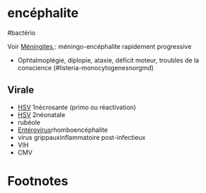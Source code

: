 # encéphalite
#bactério 


Voir [Méningites](#mc3a9ningitesnorgmd),: méningo-encéphalite rapidement progressive 
- [Listeria monocytogenes ]: rhombencéphalite
Ophtalmoplégie, diplopie, ataxie, déficit moteur, troubles de la conscience 
(#listeria-monocytogenesnorgmd)


## Virale


- [HSV](#herpc3a8s-simplex-virus-hsvnorgmd) 1nécrosante (primo ou réactivation) 
- [HSV](#herpc3a8s-simplex-virus-hsvnorgmd) 2néonatale 
- rubéole 
- [Entérovirus](#entc3a9rovirusnorgmd)rhomboencéphalite 
- virus grippauxinflammatoire post-infectieux 
- VIH 
- CMV 


# Footnotes

